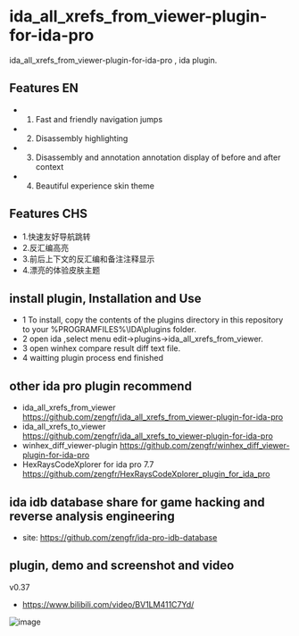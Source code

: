 # ida_all_xrefs_from_viewer-plugin-for-ida-pro
ida_all_xrefs_from_viewer-plugin-for-ida-pro , ida plugin.

## Features EN ##
- 1. Fast and friendly navigation jumps
- 2. Disassembly highlighting
- 3. Disassembly and annotation annotation display of before and after context
- 4. Beautiful experience skin theme

## Features CHS ##
- 1.快速友好导航跳转
- 2.反汇编高亮
- 3.前后上下文的反汇编和备注注释显示
- 4.漂亮的体验皮肤主题

## install plugin, Installation and Use ##

- 1 To install, copy the contents of the plugins directory in this repository to your %PROGRAMFILES%\IDA\plugins folder. 
- 2 open ida ,select menu edit->plugins->ida_all_xrefs_from_viewer.
- 3 open winhex compare result diff text file.
- 4 waitting plugin process end finished

## other ida pro plugin recommend ##
- ida_all_xrefs_from_viewer https://github.com/zengfr/ida_all_xrefs_from_viewer-plugin-for-ida-pro
- ida_all_xrefs_to_viewer https://github.com/zengfr/ida_all_xrefs_to_viewer-plugin-for-ida-pro
- winhex_diff_viewer-plugin https://github.com/zengfr/winhex_diff_viewer-plugin-for-ida-pro
- HexRaysCodeXplorer for ida pro 7.7 https://github.com/zengfr/HexRaysCodeXplorer_plugin_for_ida_pro
## ida idb database share for game hacking and reverse analysis engineering
-  site: https://github.com/zengfr/ida-pro-idb-database

## plugin, demo and screenshot and video ##

v0.37
- https://www.bilibili.com/video/BV1LM411C7Yd/

![image](https://user-images.githubusercontent.com/9524903/202171612-34732d74-f610-42b4-b5df-34e097493a9d.png)
